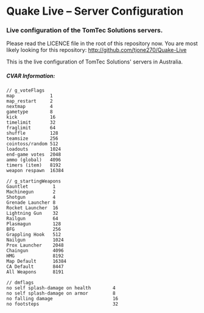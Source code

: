 # Quake Live – Server Configuration
### Live configuration of the TomTec Solutions servers.

Please read the LICENCE file in the root of this repository now.
You are most likely looking for this repository: http://github.com/tjone270/Quake-Live

This is the live configuration of TomTec Solutions' servers in Australia.


##### CVAR Information:
```
// g_voteFlags
map             1
map_restart     2
nextmap         4
gametype        8
kick            16
timelimit       32
fraglimit       64
shuffle	        128
teamsize        256
cointoss/random	512
loadouts        1024
end-game votes  2048
ammo (global)   4096
timers (item)   8192
weapon respawn  16384

// g_startingWeapons
Gauntlet         1
Machinegun       2
Shotgun          4
Grenade Launcher 8
Rocket Launcher  16
Lightning Gun    32
Railgun          64
Plasmagun        128
BFG              256
Grappling Hook	 512
Nailgun          1024
Prox Launcher    2048
Chaingun         4096
HMG              8192
Map Default      16384
CA Default       8447
All Weapons      8191

// dmflags
no self splash-damage on health        4
no self splash-damage on armor         8
no falling damage                      16
no footsteps                           32
```
